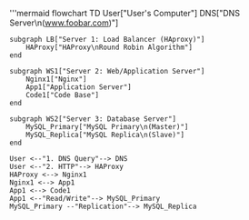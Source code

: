 '''mermaid
flowchart TD
    User["User's Computer"]
    DNS["DNS Server\n(www.foobar.com)"]
    
    subgraph LB["Server 1: Load Balancer (HAproxy)"]
        HAProxy["HAProxy\nRound Robin Algorithm"]
    end
    
    subgraph WS1["Server 2: Web/Application Server"]
        Nginx1["Nginx"]
        App1["Application Server"]
        Code1["Code Base"]
    end
    
    subgraph WS2["Server 3: Database Server"]
        MySQL_Primary["MySQL Primary\n(Master)"]
        MySQL_Replica["MySQL Replica\n(Slave)"]
    end
    
    User <--"1. DNS Query"--> DNS
    User <--"2. HTTP"--> HAProxy
    HAProxy <--> Nginx1
    Nginx1 <--> App1
    App1 <--> Code1
    App1 <--"Read/Write"--> MySQL_Primary
    MySQL_Primary --"Replication"--> MySQL_Replica
